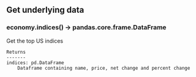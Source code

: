 ## Get underlying data 
### economy.indices() -> pandas.core.frame.DataFrame

Get the top US indices

    Returns
    -------
    indices: pd.DataFrame
        Dataframe containing name, price, net change and percent change
